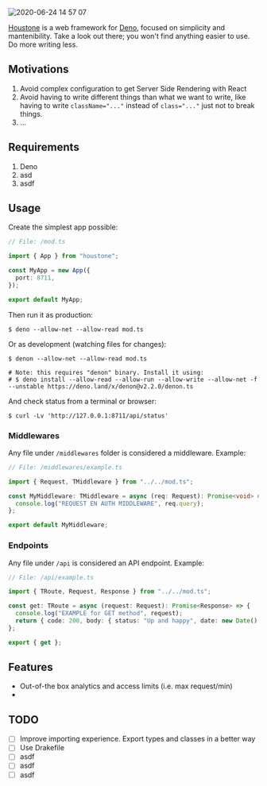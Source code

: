 ![2020-06-24 14 57 07](https://user-images.githubusercontent.com/675812/85560715-32c76a00-b62b-11ea-8898-95a838a75802.jpg)

[Houstone](https://github.com/sgmonda/houstone) is a web framework for [Deno](https://deno.land), focused on simplicity and mantenibility. Take a look out there; you won't find anything easier to use. Do more writing less.


## Motivations

1. Avoid complex configuration to get Server Side Rendering with React
2. Avoid having to write different things than what we want to write, like having to write `className="..."` instead of `class="..."` just not to break things.
3. ...

## Requirements

1. Deno
2. asd
3. asdf

## Usage

Create the simplest app possible:

```typescript
// File: /mod.ts

import { App } from "houstone";

const MyApp = new App({
  port: 8711,
});

export default MyApp;
```

Then run it as production:

```
$ deno --allow-net --allow-read mod.ts
```

Or as development (watching files for changes):

```
$ denon --allow-net --allow-read mod.ts

# Note: this requires "denon" binary. Install it using:
# $ deno install --allow-read --allow-run --allow-write --allow-net -f --unstable https://deno.land/x/denon@v2.2.0/denon.ts
```

And check status from a terminal or browser:

```
$ curl -Lv 'http://127.0.0.1:8711/api/status'
```

### Middlewares

Any file under `/middlewares` folder is considered a middleware. Example:

```typescript
// File: /middlewares/example.ts

import { Request, TMiddleware } from "../../mod.ts";

const MyMiddleware: TMiddleware = async (req: Request): Promise<void> => {
  console.log("REQUEST EN AUTH MIDDLEWARE", req.query);
};

export default MyMiddleware;
```

### Endpoints

Any file under `/api` is considered an API endpoint. Example:

```typescript
// File: /api/example.ts

import { TRoute, Request, Response } from "../../mod.ts";

const get: TRoute = async (request: Request): Promise<Response> => {
  console.log("EXAMPLE for GET method", request);
  return { code: 200, body: { status: "Up and happy", date: new Date() } };
};

export { get };
```

## Features

- Out-of-the box analytics and access limits (i.e. max request/min)
-

## TODO

- [ ] Improve importing experience. Export types and classes in a better way
- [ ] Use Drakefile
- [ ] asdf
- [ ] asdf
- [ ] asdf
